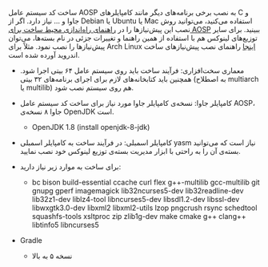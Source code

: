 ساخت کد سیستم عامل AOSP به نصب برخی برنامه‌های دیگر مانند کامپایلرهای C و جاوا و ... نیاز دارد. اگر از Debian یا Ubuntu یا Mac استفاده می‌کنید، می‌توانید روش نصب این پیش‌نیازها را در [راهنمای راه‌اندازی محیط ساخت برای AOSP](https://source.android.com/setup/build/initializing) ببینید. برای سایر توزیع‌های لینوکس هم با استفاده از همین راهنما و تغییرات جزئی در نام بسته‌ها، می‌توان پیش‌نیازها را نصب نمود. مثلاً برای Arch Linux [اینجا](https://wiki.archlinux.org/index.php/Android#Building) راهنمای نصب پیش‌نیازهای ساخت اندروید آورده شده است.

* معماری سخت‌افزاری: فرآیند ساخت باید روی سیستم عامل ۶۴ بیتی اجرا شود. همچنین باید کتابخانه‌های لازم برای اجرای برنامه‌های ۳۲ بیتی (به اصطلاح multiarch یا multilib) هم روی سیستم نصب شود.

* کامپایلر جاوا: نسخه‌ی کامپایلر جاوا مورد نیاز برای ساخت کد سیستم عامل AOSP، جاوا ۸ نسخه‌ی OpenJDK است.
    - OpenJDK 1.8 (install openjdk-8-jdk)

* کامپایلر اسمبلی: در فرآیند ساخت به کامپایلر اسمبلی yasm نیاز است که می‌توانید بسته‌ی آن را به راحتی با ابزار مدیریت بسته‌ی توزیع لینوکس خود نصب نمایید.

* برای ساخت به موارد زیر نیاز دارید:
    * bc bison build-essential ccache curl flex g++-multilib gcc-multilib git gnupg gperf imagemagick lib32ncurses5-dev lib32readline-dev lib32z1-dev liblz4-tool libncurses5-dev libsdl1.2-dev libssl-dev libwxgtk3.0-dev libxml2 libxml2-utils lzop pngcrush rsync schedtool squashfs-tools xsltproc zip zlib1g-dev make cmake g++ clang++ libtinfo5 libncurses5

* Gradle

    * نسخه ۵ به بالا







